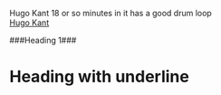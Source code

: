 Hugo Kant 18 or so minutes in it has a good drum loop  
[Hugo Kant](https://www.youtube.com/watch?v=-tOSh9bDh00&t=1010s)

###Heading 1###

Heading with underline
====
